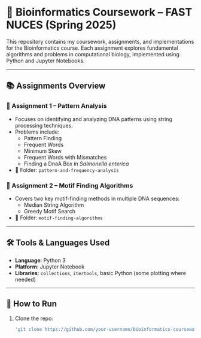 # 🧬 Bioinformatics Coursework – FAST NUCES (Spring 2025)

This repository contains my coursework, assignments, and implementations for the Bioinformatics course. Each assignment explores fundamental algorithms and problems in computational biology, implemented using Python and Jupyter Notebooks.

---

## 📚 Assignments Overview

### 🔹 Assignment 1 – Pattern Analysis
- Focuses on identifying and analyzing DNA patterns using string processing techniques.
- Problems include:
  - Pattern Finding
  - Frequent Words
  - Minimum Skew
  - Frequent Words with Mismatches
  - Finding a DnaA Box in *Salmonella enterica*
- 📁 Folder: `pattern-and-frequency-analysis`

### 🔹 Assignment 2 – Motif Finding Algorithms
- Covers two key motif-finding methods in multiple DNA sequences:
  - Median String Algorithm
  - Greedy Motif Search
- 📁 Folder: `motif-finding-algorithms`

---

## 🛠️ Tools & Languages Used
- **Language**: Python 3
- **Platform**: Jupyter Notebook
- **Libraries**: `collections`, `itertools`, basic Python (some plotting where needed)

---

## 🚀 How to Run
1. Clone the repo:
   ```bash
   'git clone https://github.com/your-username/bioinformatics-coursework.git'
